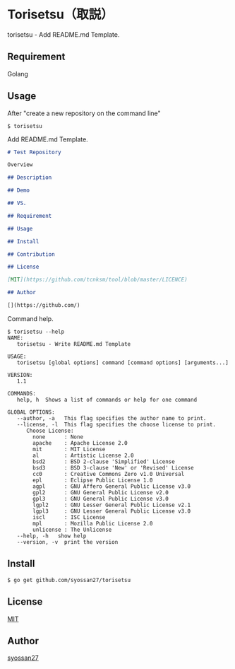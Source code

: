 # Torisetsu（取説）
torisetsu - Add README.md Template.

## Requirement
Golang

## Usage
After "create a new repository on the command line"

````
$ torisetsu
````

Add README.md Template.

````README.md
# Test Repository

Overview

## Description

## Demo

## VS.

## Requirement

## Usage

## Install

## Contribution

## License

[MIT](https://github.com/tcnksm/tool/blob/master/LICENCE)

## Author

[](https://github.com/)
````

Command help.

````
$ torisetsu --help
NAME:
   torisetsu - Write README.md Template

USAGE:
   torisetsu [global options] command [command options] [arguments...]

VERSION:
   1.1

COMMANDS:
   help, h  Shows a list of commands or help for one command

GLOBAL OPTIONS:
   --author, -a   This flag specifies the author name to print.
   --license, -l  This flag specifies the choose license to print.
      Choose License:
        none      : None
        apache    : Apache License 2.0
        mit       : MIT License
        al        : Artistic License 2.0
        bsd2      : BSD 2-clause 'Simplified' License
        bsd3      : BSD 3-clause 'New' or 'Revised' License
        cc0       : Creative Commons Zero v1.0 Universal
        epl       : Eclipse Public License 1.0
        agpl      : GNU Affero General Public License v3.0
        gpl2      : GNU General Public License v2.0
        gpl3      : GNU General Public License v3.0
        lgpl2     : GNU Lesser General Public License v2.1
        lgpl3     : GNU Lesser General Public License v3.0
        iscl      : ISC License
        mpl       : Mozilla Public License 2.0
        unlicense : The Unlicense
   --help, -h   show help
   --version, -v  print the version
````

## Install
````
$ go get github.com/syossan27/torisetsu
````

## License

[MIT](https://github.com/tcnksm/tool/blob/master/LICENCE)

## Author

[syossan27](https://github.com/syossan27)

